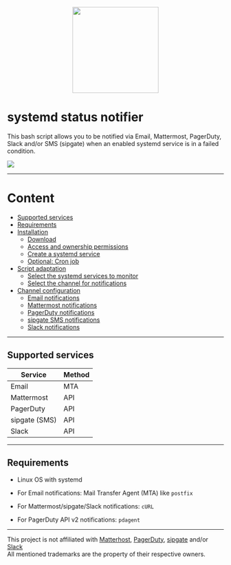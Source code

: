<p align="center">
<a href="https://troubleshooting.tools/lookup/ip/"><img src="https://troubleshooting.tools/assets/img/troubleshooting.tools/gh_logo.png" height="200"></a>
</p>

# systemd status notifier

This bash script allows you to be notified via Email, Mattermost, PagerDuty, Slack and/or SMS (sipgate) when an enabled systemd service is in a failed condition.

<img src="https://github.com/disisto/systemd-status-notifier/raw/main/img/0_systemd-status-monitor.gif">

---

# Content

- [Supported services](https://github.com/disisto/systemd-status-notifier/wiki#supported-services)
- [Requirements](https://github.com/disisto/systemd-status-notifier/wiki#requirements)
- [Installation](https://github.com/disisto/systemd-status-notifier/wiki#installation)
  - [Download](https://github.com/disisto/systemd-status-notifier/wiki#download)
  - [Access and ownership permissions](https://github.com/disisto/systemd-status-notifier/wiki#access-and-ownership-permissions)
  - [Create a systemd service](https://github.com/disisto/systemd-status-notifier/wiki#create-a-systemd-service)
  - [Optional: Cron job](https://github.com/disisto/systemd-status-notifier/wiki#optional-cron-job)
- [Script adaptation](https://github.com/disisto/systemd-status-notifier/wiki#script-adaptation)
  - [Select the systemd services to monitor](https://github.com/disisto/systemd-status-notifier/wiki#select-the-systemd-services-to-monitor)
  - [Select the channel for notifications](https://github.com/disisto/systemd-status-notifier/wiki#select-the-channel-for-notifications)
- [Channel configuration](https://github.com/disisto/systemd-status-notifier/wiki#channel-configuration)
  - [Email notifications](https://github.com/disisto/systemd-status-notifier/wiki#email-notifications)
  - [Mattermost notifications](https://github.com/disisto/systemd-status-notifier/wiki#mattermost-notifications)
  - [PagerDuty notifications](https://github.com/disisto/systemd-status-notifier/wiki#pagerduty-notifications)
  - [sipgate SMS notifications](https://github.com/disisto/systemd-status-notifier/wiki#sipgate-sms-notifications)
  - [Slack notifications](https://github.com/disisto/systemd-status-notifier/wiki#slack-notifications)

---

## Supported services

| Service       | Method |
| ------------- | ------ |
| Email         | MTA    |
| Mattermost    | API    |
| PagerDuty     | API    |
| sipgate (SMS) | API    |
| Slack         | API    |

---

## Requirements

- Linux OS with systemd

- For Email notifications: Mail Transfer Agent (MTA) like `postfix`

- For Mattermost/sipgate/Slack notifications: `cURL`

- For PagerDuty API v2 notifications: `pdagent`

---

This project is not affiliated with <a href="https://mattermost.com/">Matterhost</a>, <a href="https://www.pagerduty.com/">PagerDuty</a>, <a href="https://www.sipgate.de/">sipgate</a> and/or <a href="https://www.sipgate.de/">Slack</a><br>All mentioned trademarks are the property of their respective owners.
